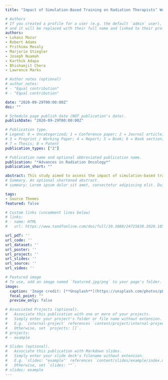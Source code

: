 ```yaml
---
title: "Impact of Simulation-Based Training on Radiation Therapists’ Workload, Situation Awareness, and Performance"

# Authors
# If you created a profile for a user (e.g. the default `admin` user), write the username (folder name) here 
# and it will be replaced with their full name and linked to their profile.
authors:
- Lukasz Mazur
- Robert Adams
- Prithima Mosaly
- Marjorie Stiegler
- Joseph Nuamah
- Karthik Adapa
- Bhishamjit Chera
- Lawrence Marks

# Author notes (optional)
# author_notes:
# - "Equal contribution"
# - "Equal contribution"

date: "2020-09-29T00:00:00Z" 
doi: ""

# Schedule page publish date (NOT publication's date).
publishDate: "2020-09-29T00:00:00Z"

# Publication type.
# Legend: 0 = Uncategorized; 1 = Conference paper; 2 = Journal article;
# 3 = Preprint / Working Paper; 4 = Report; 5 = Book; 6 = Book section;
# 7 = Thesis; 8 = Patent
publication_types: ["2"]

# Publication name and optional abbreviated publication name.
publication: "*Advances in Radiation Oncology*"
publication_short: ""

abstract: This study aimed to assess the impact of simulation-based training intervention on radiation therapy therapist (RTT) mental workload, situation awareness, and performance during routine quality assurance (QA) and treatment delivery tasks. As part of a prospective institutional review board–approved study, 32 RTTs completed routine QA and treatment delivery tasks on clinical scenarios in a simulation laboratory. Participants, randomized to receive (n = 16) versus not receive (n = 16) simulation-based training had pre- and postintervention assessments of mental workload, situation awareness, and performance. We used linear regression models to compare the postassessment scores between the study groups while controlling for baseline scores. Mental workload was quantified subjectively using the NASA Task Load Index. Situation awareness was quantified subjectively using the situation awareness rating technique and objectively using the situation awareness global assessment technique. Performance was quantified based on procedural compliance (adherence to preset/standard QA timeout tasks) and error detection (detection and correction of embedded treatment planning errors).Simulation-based training intervention was associated with significant improvements in overall performance (P < .01), but had no significant impact on mental workload or subjective/objective quantifications of situation awareness. Simulation-based training might be an effective tool to improve RTT performance of QA-related tasks.
# Summary. An optional shortened abstract.
# summary: Lorem ipsum dolor sit amet, consectetur adipiscing elit. Duis posuere tellus ac convallis placerat. Proin tincidunt magna sed ex sollicitudin condimentum.

tags:
- Source Themes
featured: false

# Custom links (uncomment lines below)
# links:
# - name: HTML
#   url: https://www.tandfonline.com/doi/full/10.1080/24725838.2020.1855272?casa_token=168ZfRqGyj0AAAAA%3Ah0JV_DKzCQSRIgJwncol0jZkudpPmXXu6UZ7U12LUrVK6Pn-c61JtH5dCtYw1alGA2rlIsnr1sBFbQ

url_pdf: ''
url_code: ''
url_dataset: ''
url_poster: ''
url_project: ''
url_slides: ''
url_source: ''
url_video: ''

# Featured image
# To use, add an image named `featured.jpg/png` to your page's folder. 
image:
  caption: 'Image credit: [**Unsplash**](https://unsplash.com/photos/pLCdAaMFLTE)'
  focal_point: ""
  preview_only: false

# Associated Projects (optional).
#   Associate this publication with one or more of your projects.
#   Simply enter your project's folder or file name without extension.
#   E.g. `internal-project` references `content/project/internal-project/index.md`.
#   Otherwise, set `projects: []`.
# projects:
# - example

# Slides (optional).
#   Associate this publication with Markdown slides.
#   Simply enter your slide deck's filename without extension.
#   E.g. `slides: "example"` references `content/slides/example/index.md`.
#   Otherwise, set `slides: ""`.
# slides: example
---
```


